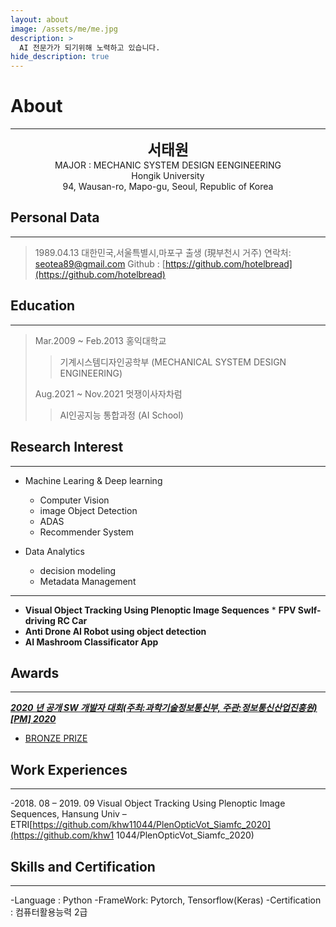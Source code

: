 ```yaml
---
layout: about
image: /assets/me/me.jpg
description: >
  AI 전문가가 되기위해 노력하고 있습니다.
hide_description: true
---
```


# About

<!--author-->
***
<center>
<span style="font-size:170%;font-weight:bold"> 서태원
</span>
</center>
<center>MAJOR : MECHANIC SYSTEM DESIGN EENGINEERING</center>
<center>Hongik University</center>
<center>94, Wausan-ro, Mapo-gu, Seoul, Republic of Korea</center>

## Personal Data
---
> 1989.04.13 대한민국,서울특별시,마포구 출생 (現부천시 거주)
> 연락처: seotea89@gmail.com
> Github : [https://github.com/hotelbread](https://github.com/hotelbread)

## Education
---
> Mar.2009 ~ Feb.2013 홍익대학교
>
>> 기계시스템디자인공학부 (MECHANICAL SYSTEM DESIGN ENGINEERING)
>
> Aug.2021 ~ Nov.2021 멋쟁이사자차럼
>
>> AI인공지능 통합과정 (AI School)

## Research Interest

---
* Machine Learing & Deep learning
  + Computer Vision
  + image Object Detection
  + ADAS
  + Recommender System

* Data Analytics
  + decision modeling
  + Metadata Management
---
* **Visual Object Tracking Using Plenoptic Image Sequences** * **FPV Swlf-driving RC Car**
* **Anti Drone AI Robot using object detection**
* **AI Mashroom Classificator App**
## Awards
---
[***2020 년 공개 SW 개발자 대회(주최:과학기술정보통신부, 주관:정보통신산업진흥원)[PM] 2020***](https://www.youtube.com/watch?v=ah9MZQ0PjMI&t=60s)
- [BRONZE PRIZE](https://blog.naver.com/khw11044/222152408161)</a>
## Work Experiences
---
-2018. 08 – 2019. 09
Visual Object Tracking Using Plenoptic Image Sequences, Hansung Univ – ETRI[https://github.com/khw11044/PlenOpticVot_Siamfc_2020](https://github.com/khw1 1044/PlenOpticVot_Siamfc_2020)

## Skills and Certification
---
-Language : Python
-FrameWork: Pytorch, Tensorflow(Keras)
-Certification : 컴퓨터활용능력 2급
